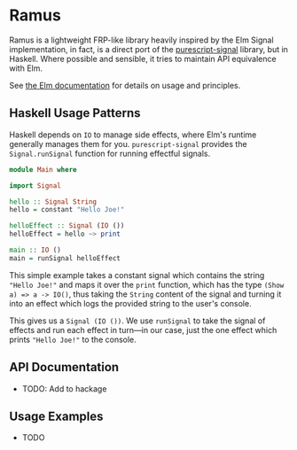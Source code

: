 # Ramus

Ramus is a lightweight FRP-like library heavily inspired by the Elm Signal implementation,
in fact, is a direct port of the [purescript-signal](https://github.com/bodil/purescript-signal) library,
but in Haskell.
Where possible and sensible, it tries to maintain API equivalence with Elm.

See [the Elm documentation](http://elm-lang.org:1234/guide/reactivity#signals) for details on usage and principles.

## Haskell Usage Patterns

Haskell depends on `IO` to manage side effects, where Elm's runtime generally manages them for you.
`purescript-signal` provides the `Signal.runSignal` function for running effectful signals.

```haskell
module Main where

import Signal

hello :: Signal String
hello = constant "Hello Joe!"

helloEffect :: Signal (IO ())
helloEffect = hello ~> print

main :: IO ()
main = runSignal helloEffect
```

This simple example takes a constant signal which contains the string `"Hello Joe!"`
and maps it over the `print` function, which has the type `(Show a) => a -> IO()`, thus taking the `String`
content of the signal and turning it into an effect which logs the provided string to the user's console.

This gives us a `Signal (IO ())`. We use `runSignal` to take the signal of effects and run each effect
in turn—in our case, just the one effect which prints `"Hello Joe!"` to the console.

## API Documentation

* TODO: Add to hackage

## Usage Examples

* TODO
